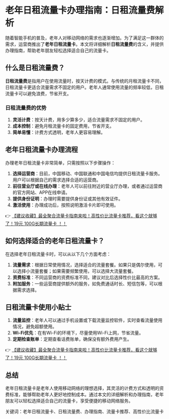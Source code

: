 # 老年日租流量卡办理指南：日租流量费解析

随着智能手机的普及，老年人对移动网络的需求也逐渐增加。为了满足这一群体的需求，运营商推出了**老年日租流量卡**。本文将详细解析**日租流量费**的含义，并提供办理指南，帮助老年朋友轻松选择适合自己的流量卡。

## 什么是日租流量费？

**日租流量费**是指用户在使用流量时，按天计费的模式。与传统的月租流量卡不同，日租流量卡更适合流量需求不固定的用户。老年人通常使用流量的频率较低，日租流量卡可以避免浪费，节省开支。

### 日租流量费的优势
1. **灵活计费**：按天计费，用多少算多少，适合流量需求不固定的用户。
2. **成本控制**：避免月租流量卡的固定费用，节省开支。
3. **简单易懂**：计费方式透明，老年人更容易理解。

## 老年日租流量卡办理流程

办理老年日租流量卡非常简单，只需按照以下步骤操作：

1. **选择运营商**：目前，中国移动、中国联通和中国电信均提供日租流量卡服务。用户可以根据自己的需求选择合适的运营商。
2. **前往营业厅或在线办理**：老年人可以前往附近的营业厅办理，或者通过运营商的官方网站、APP在线申请。
3. **提供身份证明**：办理时需要提供身份证或其他有效证件。
4. **激活使用**：办理成功后，按照说明激活卡片即可使用。

👉 [【建议收藏】最全聚合流量卡指南来啦！高性价比流量卡推荐，看这个就够了！19元 100G长期流量卡 ！！](https://bit.ly/Liuliangka)

## 如何选择适合的老年日租流量卡？

在选择老年日租流量卡时，可以从以下几个方面考虑：

1. **流量需求**：根据日常使用情况，选择适合的流量套餐。如果只是偶尔使用，可以选择小流量套餐；如果需要频繁使用，可以选择大流量套餐。
2. **资费标准**：不同运营商的资费标准不同，建议对比后选择性价比最高的方案。
3. **附加服务**：一些运营商提供额外的服务，如免费通话时长、短信包等，可以根据需求选择。

## 日租流量卡使用小贴士

1. **流量监控**：老年人可以通过手机设置或下载流量监控软件，实时查看流量使用情况，避免超额使用。
2. **Wi-Fi优先**：在有Wi-Fi的环境下，尽量使用Wi-Fi上网，节省流量。
3. **定期检查账单**：定期查看话费账单，确保没有额外费用产生。

👉 [【建议收藏】最全聚合流量卡指南来啦！高性价比流量卡推荐，看这个就够了！19元 100G长期流量卡 ！！](https://bit.ly/Liuliangka)

## 总结

老年日租流量卡是老年人使用移动网络的理想选择，其灵活的计费方式和透明的资费标准，能够帮助老年人更好地控制成本。通过本文的详细解析和办理指南，老年朋友可以轻松选择适合自己的流量卡，享受便捷的移动网络服务。

关键词：老年日租流量卡、日租流量费、办理指南、流量卡推荐、高性价比流量卡